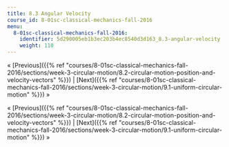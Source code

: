 ```yaml
---
title: 8.3 Angular Velocity
course_id: 8-01sc-classical-mechanics-fall-2016
menu:
  8-01sc-classical-mechanics-fall-2016:
    identifier: 5d290005eb1b3ec203b4ec8540d3d163_8.3-angular-velocity
    weight: 110
---
```

« [Previous]({{% ref "courses/8-01sc-classical-mechanics-fall-2016/sections/week-3-circular-motion/8.2-circular-motion-position-and-velocity-vectors" %}}) | [Next]({{% ref "courses/8-01sc-classical-mechanics-fall-2016/sections/week-3-circular-motion/9.1-uniform-circular-motion" %}}) »

« [Previous]({{% ref "courses/8-01sc-classical-mechanics-fall-2016/sections/week-3-circular-motion/8.2-circular-motion-position-and-velocity-vectors" %}}) | [Next]({{% ref "courses/8-01sc-classical-mechanics-fall-2016/sections/week-3-circular-motion/9.1-uniform-circular-motion" %}}) »